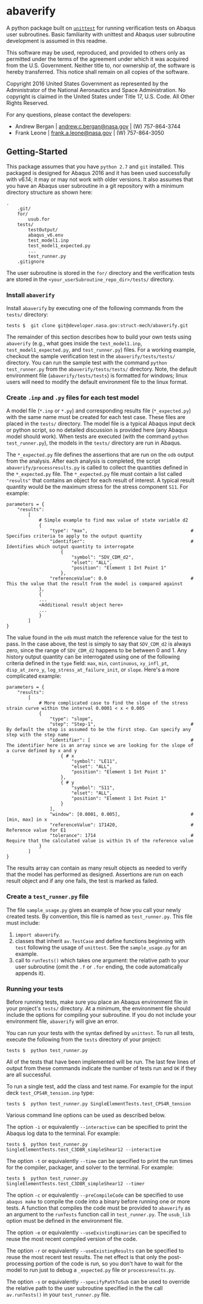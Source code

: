 # abaverify
A python package built on [`unittest`](https://docs.python.org/2.7/library/unittest.html) for running verification tests on Abaqus user subroutines. Basic familiarity with unittest and Abaqus user subroutine development is assumed in this readme.

This software may be used, reproduced, and provided to others only as permitted under the terms of the agreement under which it was acquired from the U.S. Government. Neither title to, nor ownership of, the software is hereby transferred. This notice shall remain on all copies of the software.

Copyright 2016 United States Government as represented by the Administrator of the National Aeronautics and Space Administration. No copyright is claimed in the United States under Title 17, U.S. Code. All Other Rights Reserved.

For any questions, please contact the developers:
- Andrew Bergan | [andrew.c.bergan@nasa.gov](mailto:andrew.c.bergan@nasa.gov) | (W) 757-864-3744
- Frank Leone   | [frank.a.leone@nasa.gov](mailto:frank.a.leone@nasa.gov)     | (W) 757-864-3050

## Getting-Started
This package assumes that you have `python 2.7` and `git` installed. This packaged is designed for Abaqus 2016 and it has been used successfully with v6.14; it may or may not work with older versions. It also assumes that you have an Abaqus user subroutine in a git repository with a minimum directory structure as shown here:
```
.
    .git/
    for/
        usub.for
    tests/
        testOutput/
        abaqus_v6.env
        test_model1.inp
        test_model1_expected.py
        ...
        test_runner.py
    .gitignore
```

The user subroutine is stored in the `for/` directory and the verification tests are stored in the `<your_userSubroutine_repo_dir>/tests/` directory.

### Install `abaverify`
Install `abaverify` by executing one of the following commands from the `tests/` directory:
```
tests $  git clone git@developer.nasa.gov:struct-mech/abaverify.git
```

The remainder of this section describes how to build your own tests using `abaverify` (e.g., what goes inside the `test_model1.inp`, `test_model1_expected.py`, and `test_runner.py`) files. For a working example, checkout the sample verification test in the `abaverify/tests/tests/` directory. You can run the sample test with the command `python test_runner.py` from the `abaverify/tests/tests/` directory. Note, the default environment file (`abaverify/tests/tests`) is formatted for windows; linux users will need to modify the default environment file to the linux format.

### Create `.inp` and `.py` files for each test model
A model file (`*.inp` or `*.py`) and corresponding results file (`*_expected.py`) with the same name must be created for each test case. These files are placed in the `tests/` directory. The model file is a typical Abaqus input deck or python script, so no detailed discussion is provided here (any Abaqus model should work). When tests are executed (with the command `python test_runner.py`), the models in the `tests/` directory are run in Abaqus.

The `*_expected.py` file defines the assertions that are run on the `odb` output from the analysis. After each analysis is completed, the script `abaverify/processresults.py` is called to collect the quantities defined in the `*_expected.py` file. The `*_expected.py` file must contain a list called `"results"` that contains an object for each result of interest. A typical result quantity would be the maximum stress for the stress component `S11`. For example:
```
parameters = {
    "results":
        [
            # Simple example to find max value of state variable d2
            {
                "type": "max",                                      # Specifies criteria to apply to the output quantity
                "identifier":                                       # Identifies which output quantity to interrogate
                    {
                        "symbol": "SDV_CDM_d2",
                        "elset": "ALL",
                        "position": "Element 1 Int Point 1"
                    },
                "referenceValue": 0.0                               # This the value that the result from the model is compared against
            },
            {
            ...
            <Additional result object here>
            ...
            }
        ]
}   
```
The value found in the `odb` must match the reference value for the test to pass. In the case above, the test is simply to say that `SDV_CDM_d2` is always zero, since the range of `SDV_CDM_d2` happens to be between 0 and 1. Any history output quantity can be interrogated using one of the following criteria defined in the `type` field: `max`, `min`, `continuous`, `xy_infl_pt`, `disp_at_zero_y`, `log_stress_at_failure_init`, or `slope`. Here's a more complicated example:
```
parameters = {
    "results":
        [
            # More complicated case to find the slope of the stress strain curve within the interval 0.0001 < x < 0.005
            {
                "type": "slope",
                "step": "Step-1",                                   # By default the step is assumed to be the first step. Can specify any step with the step name
                "identifier": [                                     # The identifier here is an array since we are looking for the slope of a curve defined by x and y
                    { # x
                        "symbol": "LE11",
                        "elset": "ALL",
                        "position": "Element 1 Int Point 1"
                    },
                    { # y
                        "symbol": "S11",
                        "elset": "ALL",
                        "position": "Element 1 Int Point 1"
                    }
                ],
                "window": [0.0001, 0.005],                          # [min, max] in x        
                "referenceValue": 171420,                           # Reference value for E1
                "tolerance": 1714                                   # Require that the calculated value is within 1% of the reference value
            }
        ]
}
```
The results array can contain as many result objects as needed to verify that the model has performed as designed. Assertions are run on each result object and if any one fails, the test is marked as failed.

### Create a `test_runner.py` file
The file `sample_usage.py` gives an example of how you call your newly created tests. By convention, this file is named as `test_runner.py`. This file must include:
1. `import abaverify`.
2. classes that inherit `av.TestCase` and define functions beginning with `test` following the usage of `unittest`. See the `sample_usage.py` for an example.
3. call to `runTests()` which takes one argument: the relative path to your user subroutine (omit the `.f` or `.for` ending, the code automatically appends it).

### Running your tests
Before running tests, make sure you place an Abaqus environment file in your project's `tests/` directory. At a minimum, the environment file should include the options for compiling your subroutine. If you do not include your environment file, `abaverify` will give an error.

You can run your tests with the syntax defined by `unittest`. To run all tests, execute the following from the `tests` directory of your project:
```
tests $  python test_runner.py
```
All of the tests that have been implemented will be run. The last few lines of output from these commands indicate the number of tests run and `OK` if they are all successful.

To run a single test, add the class and test name. For example for the input deck `test_CPS4R_tension.inp` type:
```
tests $  python test_runner.py SingleElementTests.test_CPS4R_tension
```

Various command line options can be used as described below.

The option `-i` or equivalently `--interactive` can be specified to print the Abaqus log data to the terminal. For example:
```
tests $  python test_runner.py SingleElementTests.test_C3D8R_simpleShear12 --interactive
```

The option `-t` or equivalently `--time` can be specified to print the run times for the compiler, packager, and solver to the terminal. For example:
```
tests $  python test_runner.py SingleElementTests.test_C3D8R_simpleShear12 --timer
```

The option `-c` or equivalently `--preCompileCode` can be specified to use `abaqus make` to compile the code into a binary before running one or more tests. A function that compiles the code must be provided to `abaverify` as an argument to the `runTests` function call in `test_runner.py`. The `usub_lib` option must be defined in the environment file.

The option `-e` or equivalently `--useExistingBinaries` can be specified to reuse the most recent compiled version of the code.

The option `-r` or equivalently `--useExistingResults` can be specified to reuse the most recent test results. The net effect is that only the post-processing portion of the code is run, so you don't have to wait for the model to run just to debug a `_expected.py` file or `processresults.py`.

The option `-s` or equivalently `--specifyPathToSub` can be used to override the relative path to the user subroutine specified in the the call `av.runTests()` in your `test_runner.py` file.
